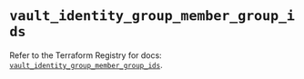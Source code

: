 # `vault_identity_group_member_group_ids`

Refer to the Terraform Registry for docs: [`vault_identity_group_member_group_ids`](https://registry.terraform.io/providers/hashicorp/vault/4.6.0/docs/resources/identity_group_member_group_ids).
